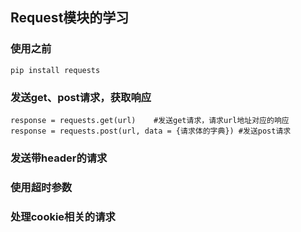 ## Request模块的学习

### 使用之前
    pip install requests

### 发送get、post请求，获取响应
    response = requests.get(url)    #发送get请求，请求url地址对应的响应
    response = requests.post(url, data = {请求体的字典}) #发送post请求

### 发送带header的请求

### 使用超时参数

### 处理cookie相关的请求

